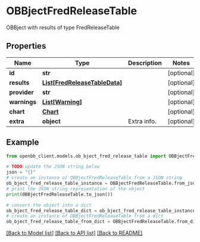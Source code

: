 # OBBjectFredReleaseTable

OBBject with results of type FredReleaseTable

## Properties

Name | Type | Description | Notes
------------ | ------------- | ------------- | -------------
**id** | **str** |  | [optional] 
**results** | [**List[FredReleaseTableData]**](FredReleaseTableData.md) |  | [optional] 
**provider** | **str** |  | [optional] 
**warnings** | [**List[Warning]**](Warning.md) |  | [optional] 
**chart** | [**Chart**](Chart.md) |  | [optional] 
**extra** | **object** | Extra info. | [optional] 

## Example

```python
from openbb_client.models.ob_bject_fred_release_table import OBBjectFredReleaseTable

# TODO update the JSON string below
json = "{}"
# create an instance of OBBjectFredReleaseTable from a JSON string
ob_bject_fred_release_table_instance = OBBjectFredReleaseTable.from_json(json)
# print the JSON string representation of the object
print(OBBjectFredReleaseTable.to_json())

# convert the object into a dict
ob_bject_fred_release_table_dict = ob_bject_fred_release_table_instance.to_dict()
# create an instance of OBBjectFredReleaseTable from a dict
ob_bject_fred_release_table_from_dict = OBBjectFredReleaseTable.from_dict(ob_bject_fred_release_table_dict)
```
[[Back to Model list]](../README.md#documentation-for-models) [[Back to API list]](../README.md#documentation-for-api-endpoints) [[Back to README]](../README.md)


